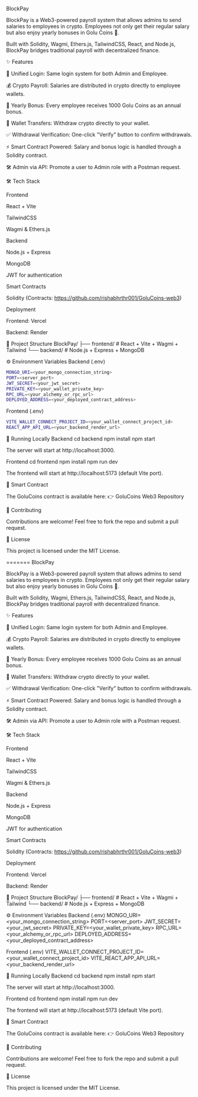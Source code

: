 
BlockPay

BlockPay is a Web3-powered payroll system that allows admins to send salaries to employees in crypto. Employees not only get their regular salary but also enjoy yearly bonuses in Golu Coins 🎉.

Built with Solidity, Wagmi, Ethers.js, TailwindCSS, React, and Node.js, BlockPay bridges traditional payroll with decentralized finance.

✨ Features

🔑 Unified Login: Same login system for both Admin and Employee.

💰 Crypto Payroll: Salaries are distributed in crypto directly to employee wallets.

🎁 Yearly Bonus: Every employee receives 1000 Golu Coins as an annual bonus.

💸 Wallet Transfers: Withdraw crypto directly to your wallet.

✅ Withdrawal Verification: One-click "Verify" button to confirm withdrawals.

⚡ Smart Contract Powered: Salary and bonus logic is handled through a Solidity contract.

🛠️ Admin via API: Promote a user to Admin role with a Postman request.

🛠️ Tech Stack

Frontend

React + Vite

TailwindCSS

Wagmi & Ethers.js

Backend

Node.js + Express

MongoDB

JWT for authentication

Smart Contracts

Solidity (Contracts: https://github.com/rishabhrthr001/GoluCoins-web3)

Deployment

Frontend: Vercel

Backend: Render

📂 Project Structure
BlockPay/
├── frontend/ # React + Vite + Wagmi + Tailwind
└── backend/ # Node.js + Express + MongoDB

⚙️ Environment Variables
Backend (.env)
```bash
MONGO_URI=<your_mongo_connection_string>
PORT=<server_port>
JWT_SECRET=<your_jwt_secret>
PRIVATE_KEY=<your_wallet_private_key>
RPC_URL=<your_alchemy_or_rpc_url>
DEPLOYED_ADDRESS=<your_deployed_contract_address>
```

Frontend (.env)
```bash
VITE_WALLET_CONNECT_PROJECT_ID=<your_wallet_connect_project_id>
REACT_APP_API_URL=<your_backend_render_url>
```

🚀 Running Locally
Backend
cd backend
npm install
npm start

The server will start at http://localhost:3000.

Frontend
cd frontend
npm install
npm run dev

The frontend will start at http://localhost:5173 (default Vite port).

🔗 Smart Contract

The GoluCoins contract is available here:
👉 GoluCoins Web3 Repository

🤝 Contributing

Contributions are welcome! Feel free to fork the repo and submit a pull request.

📜 License

This project is licensed under the MIT License.


=======
BlockPay

BlockPay is a Web3-powered payroll system that allows admins to send salaries to employees in crypto. Employees not only get their regular salary but also enjoy yearly bonuses in Golu Coins 🎉.

Built with Solidity, Wagmi, Ethers.js, TailwindCSS, React, and Node.js, BlockPay bridges traditional payroll with decentralized finance.

✨ Features

🔑 Unified Login: Same login system for both Admin and Employee.

💰 Crypto Payroll: Salaries are distributed in crypto directly to employee wallets.

🎁 Yearly Bonus: Every employee receives 1000 Golu Coins as an annual bonus.

💸 Wallet Transfers: Withdraw crypto directly to your wallet.

✅ Withdrawal Verification: One-click "Verify" button to confirm withdrawals.

⚡ Smart Contract Powered: Salary and bonus logic is handled through a Solidity contract.

🛠️ Admin via API: Promote a user to Admin role with a Postman request.

🛠️ Tech Stack

Frontend

React + Vite

TailwindCSS

Wagmi & Ethers.js

Backend

Node.js + Express

MongoDB

JWT for authentication

Smart Contracts

Solidity (Contracts: https://github.com/rishabhrthr001/GoluCoins-web3)

Deployment

Frontend: Vercel

Backend: Render

📂 Project Structure
BlockPay/
├── frontend/ # React + Vite + Wagmi + Tailwind
└── backend/ # Node.js + Express + MongoDB

⚙️ Environment Variables
Backend (.env)
MONGO_URI=<your_mongo_connection_string>
PORT=<server_port>
JWT_SECRET=<your_jwt_secret>
PRIVATE_KEY=<your_wallet_private_key>
RPC_URL=<your_alchemy_or_rpc_url>
DEPLOYED_ADDRESS=<your_deployed_contract_address>

Frontend (.env)
VITE_WALLET_CONNECT_PROJECT_ID=<your_wallet_connect_project_id>
VITE_REACT_APP_API_URL=<your_backend_render_url>

🚀 Running Locally
Backend
cd backend
npm install
npm start

The server will start at http://localhost:3000.

Frontend
cd frontend
npm install
npm run dev

The frontend will start at http://localhost:5173 (default Vite port).

🔗 Smart Contract

The GoluCoins contract is available here:
👉 GoluCoins Web3 Repository

🤝 Contributing

Contributions are welcome! Feel free to fork the repo and submit a pull request.

📜 License

This project is licensed under the MIT License.

